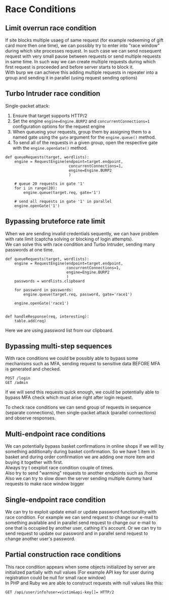 # Race Conditions
## Limit overrun race condition
If site blocks multiple usaeg of same request (for example redeeming of gift card more then one time), we can possibly try to enter into "race window" during which site processes request. In such case we can send nosequent request with very small pause between requests or send multiple requests in same time. In such way we can create multiple requests during which first request is proceeded and before server starts to block it.  
With burp we can achieve this adding multiple requests in repeater into a group and sending it in parallel (using request sending options)

## Turbo Intruder race condition
Single-packet attack:
1. Ensure that target supports HTTP/2
2. Set the engine `engine=Engine.BURP2` and `concurrentConnections=1` configuration options for the request engine
3. When queueing your requests, group them by assigning them to a named gate using the `gate` argument for the `engine.queue()` method.
4. To send all of the requests in a given group, open the respective gate with the `engine.openGate()` method.

```
def queueRequests(target, wordlists):
    engine = RequestEngine(endpoint=target.endpoint,
                            concurrentConnections=1,
                            engine=Engine.BURP2
                            )
    
    # queue 20 requests in gate '1'
    for i in range(20):
        engine.queue(target.req, gate='1')
    
    # send all requests in gate '1' in parallel
    engine.openGate('1')
```

## Bypassing bruteforce rate limit
When we are sending invalid credentials sequently, we can have problem with rate limit (captcha solving or blocking of login attempts).  
We can solve this with race condition and Turbo Intruder, sending many passwords at one time.  
```
def queueRequests(target, wordlists):
    engine = RequestEngine(endpoint=target.endpoint,
                           concurrentConnections=1,
                           engine=Engine.BURP2
                           )
    passwords = wordlists.clipboard
    
    for password in passwords:
        engine.queue(target.req, password, gate='race1')

    engine.openGate('race1')


def handleResponse(req, interesting):
    table.add(req)

```
Here we are using password list from our clipboard.  

## Bypassing multi-step sequences
With race conditions we could be possibly able to bypass some mechanisms such as MFA, sending request to sensitive data BEFORE MFA is generated and checked.
```
POST /login
GET /admin
```
If we will send this requests quick enough, we could be potentially able to bypass MFA check which must arise right after login request.  

To check race conditions we can send group of requests in sequence (separate connections), then single-packet attack (parallel connections) and observe responses.  

## Multi-endpoint race conditions
We can potentially bypass basket confirmations in online shops if we will by something additionally during basket confirmation. So we have 1 item in basket and during order confirmation we are adding one more item and buying it together with first.  
Always try t oexploit race condition couple of times.  
Also try to send "warming" requests to another endpoints such as /home  
Also we can try to slow down the server sending multiple dummy hard requests to make race window bigger  

## Single-endpoint race condition
We can try to exploit update email or update password functionality with race condition. 
For example we can send request to change our e-mail to something available and in parallel send request to change our e-mail to one that is occupied by another user, cathing it's account. Or we can try to send request to update our password and in parallel send request to change another user's password.  

## Partial construction race conditions
This race condition appears when some objects initialized by server are initialized partially with null values (For example API key for user during registration could be null for small race window)  
In PHP and Ruby we are able to construct requests with null values like this: 
```
GET /api/user/info?user=victim&api-key[]= HTTP/2
```
